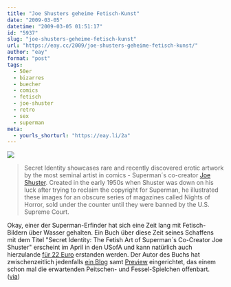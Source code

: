 ```yaml
---
title: "Joe Shusters geheime Fetisch-Kunst"
date: "2009-03-05"
datetime: "2009-03-05 01:51:17"
id: "5937"
slug: "joe-shusters-geheime-fetisch-kunst"
url: "https://eay.cc/2009/joe-shusters-geheime-fetisch-kunst/"
author: "eay"
format: "post"
tags:
  - 50er
  - bizarres
  - buecher
  - comics
  - fetisch
  - joe-shuster
  - retro
  - sex
  - superman
meta:
  - yourls_shorturl: "https://eay.li/2a"
---
```


![](/uploads/2009/secretidentity.jpg)

> Secret Identity showcases rare and recently discovered erotic artwork by the most seminal artist in comics - Superman´s co-creator [Joe Shuster](http://en.wikipedia.org/wiki/Joe_Shuster). Created in the early 1950s when Shuster was down on his luck after trying to reclaim the copyright for Superman, he illustrated these images for an obscure series of magazines called Nights of Horror, sold under the counter until they were banned by the U.S. Supreme Court.

Okay, einer der Superman-Erfinder hat sich eine Zeit lang mit Fetisch-Bildern über Wasser gehalten. Ein Buch über diese Zeit seines Schaffens mit dem Titel "Secret Identity: The Fetish Art of Superman´s Co-Creator Joe Shuster" erscheint im April in den USofA und kann natürlich auch hierzulande [für 22 Euro](http://www.amazon.de/exec/obidos/ASIN/0810996340/eayznet-21) erstanden werden. Der Autor des Buchs hat zwischenzeitlich jedenfalls [ein Blog](http://secret-identity.net/) samt [Preview](http://www.secret-identity.net/preview.html) eingerichtet, das einem schon mal die erwartenden Peitschen- und Fessel-Spielchen offenbart. ([via](http://blog.newsarama.com/2009/03/04/craig-yoe-previews-secret-identity-online/))
